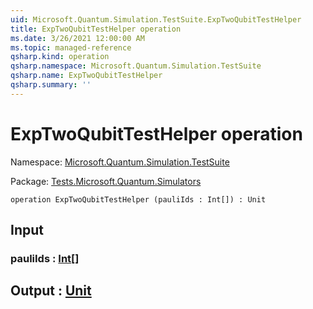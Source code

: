 ```yaml
---
uid: Microsoft.Quantum.Simulation.TestSuite.ExpTwoQubitTestHelper
title: ExpTwoQubitTestHelper operation
ms.date: 3/26/2021 12:00:00 AM
ms.topic: managed-reference
qsharp.kind: operation
qsharp.namespace: Microsoft.Quantum.Simulation.TestSuite
qsharp.name: ExpTwoQubitTestHelper
qsharp.summary: ''
---
```


# ExpTwoQubitTestHelper operation

Namespace: [Microsoft.Quantum.Simulation.TestSuite](xref:Microsoft.Quantum.Simulation.TestSuite)

Package: [Tests.Microsoft.Quantum.Simulators](https://nuget.org/packages/Tests.Microsoft.Quantum.Simulators)




```qsharp
operation ExpTwoQubitTestHelper (pauliIds : Int[]) : Unit
```


## Input

### pauliIds : [Int](xref:microsoft.quantum.lang-ref.int)[]





## Output : [Unit](xref:microsoft.quantum.lang-ref.unit)

